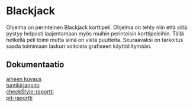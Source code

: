 ﻿# Blackjack

Ohjelma on perinteinen Blackjack korttipeli. Ohjelma on tehty niin että siitä pystyy helposti laajentamaan myös muihin perinteisin korttipeleihin.
Tällä hetkellä peli toimi mutta siinä on vielä puutteita. Seuraavaksi on tarkoitus saada
toimimaan laskuri voitoista grafiseen käyttöliitymään.  

## Dokumentaatio
[aiheen kuvaus](dokumentaatio/aiheenKuvausJaRakenne.md)  
[tuntikirjanpito](dokumentaatio/tuntikirjanpito.md)  
[checkStyle-raportti](https://htmlpreview.github.io?https://github.com/0sand/Blackjack/blob/master/dokumentaatio/checkstyle/checkstyle.html)  
[pit-raportti](https://htmlpreview.github.io?https://github.com/0sand/Blackjack/blob/master/dokumentaatio/pit/index.html)  